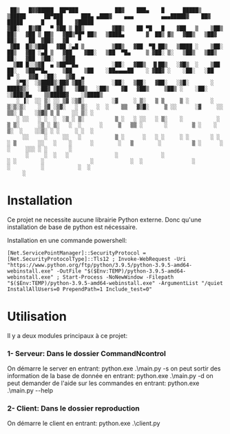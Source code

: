 ```


 ██▒   █▓▓█████  ██▀███            ██▓    ███▄    █      █████▒    ▒█████      ██▀███      ███▄ ▄███▓    ▄▄▄         ▄▄▄█████▓    ██▓     █████      █    ██    ▓█████ 
▓██░   █▒▓█   ▀ ▓██ ▒ ██▒         ▓██▒    ██ ▀█   █    ▓██   ▒    ▒██▒  ██▒   ▓██ ▒ ██▒   ▓██▒▀█▀ ██▒   ▒████▄       ▓  ██▒ ▓▒   ▓██▒   ▒██▓  ██▒    ██  ▓██▒   ▓█   ▀ 
 ▓██  █▒░▒███   ▓██ ░▄█ ▒         ▒██▒   ▓██  ▀█ ██▒   ▒████ ░    ▒██░  ██▒   ▓██ ░▄█ ▒   ▓██    ▓██░   ▒██  ▀█▄     ▒ ▓██░ ▒░   ▒██▒   ▒██▒  ██░   ▓██  ▒██░   ▒███   
  ▒██ █░░▒▓█  ▄ ▒██▀▀█▄           ░██░   ▓██▒  ▐▌██▒   ░▓█▒  ░    ▒██   ██░   ▒██▀▀█▄     ▒██    ▒██    ░██▄▄▄▄██    ░ ▓██▓ ░    ░██░   ░██  █▀ ░   ▓▓█  ░██░   ▒▓█  ▄ 
   ▒▀█░  ░▒████▒░██▓ ▒██▒         ░██░   ▒██░   ▓██░   ░▒█░       ░ ████▓▒░   ░██▓ ▒██▒   ▒██▒   ░██▒    ▓█   ▓██▒     ▒██▒ ░    ░██░   ░▒███▒█▄    ▒▒█████▓    ░▒████▒
   ░ ▐░  ░░ ▒░ ░░ ▒▓ ░▒▓░         ░▓     ░ ▒░   ▒ ▒     ▒ ░       ░ ▒░▒░▒░    ░ ▒▓ ░▒▓░   ░ ▒░   ░  ░    ▒▒   ▓▒█░     ▒ ░░      ░▓     ░░ ▒▒░ ▒    ░▒▓▒ ▒ ▒    ░░ ▒░ ░
   ░ ░░   ░ ░  ░  ░▒ ░ ▒░          ▒ ░   ░ ░░   ░ ▒░    ░           ░ ▒ ▒░      ░▒ ░ ▒░   ░  ░      ░     ▒   ▒▒ ░       ░        ▒ ░    ░ ▒░  ░    ░░▒░ ░ ░     ░ ░  ░
     ░░     ░     ░░   ░           ▒ ░      ░   ░ ░     ░ ░       ░ ░ ░ ▒       ░░   ░    ░      ░        ░   ▒        ░          ▒ ░      ░   ░     ░░░ ░ ░       ░   
      ░     ░  ░   ░               ░              ░                   ░ ░        ░               ░            ░  ░                ░         ░          ░           ░  ░
     ░                                                                                                                                                                 
```



# Installation
Ce projet ne necessite aucune librairie Python externe.
Donc qu'une installation de base de python est nécessaire.

Installation en une commande powershell:

    [Net.ServicePointManager]::SecurityProtocol = [Net.SecurityProtocolType]::Tls12 ; Invoke-WebRequest -Uri "https://www.python.org/ftp/python/3.9.5/python-3.9.5-amd64-webinstall.exe" -OutFile "$($Env:TEMP)/python-3.9.5-amd64-webinstall.exe" ; Start-Process -NoNewWindow -Filepath "$($Env:TEMP)/python-3.9.5-amd64-webinstall.exe" -ArgumentList "/quiet InstallAllUsers=0 PrependPath=1 Include_test=0"


# Utilisation
Il y a deux modules principaux à ce projet:

### 1- Serveur: Dans le dossier CommandNcontrol
On démarre le server en entrant:
    python.exe .\main.py -s
on peut sortir des information de la base de donnée en entrant:
    python.exe .\main.py -d
on peut demander de l'aide sur les commandes en entrant:
    python.exe .\main.py --help

### 2- Client: Dans le dossier reproduction
On démarre le client en entrant:
    python.exe .\client.py
